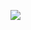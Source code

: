 
![](https://github.com/13870517674/-2022-5-4-/blob/main/C%E8%AF%AD%E8%A8%80/STM32/image/N%5BDQUQFPE%5BW%2493I93R79J%24Q.png)
